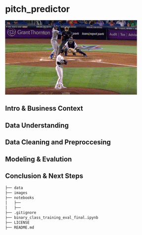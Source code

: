 # pitch_predictor
![Alt text](images/floro_slider.gif)
## Intro & Business Context
## Data Understanding
## Data Cleaning and Preproccesing
## Modeling & Evalution
## Conclusion & Next Steps








































```
├── data
├── images
├── notebooks
│   ├── 
│   ├── 
├── .gitignore
├── binary_class_training_eval_final.ipynb
├── LICENSE
├── README.md
```